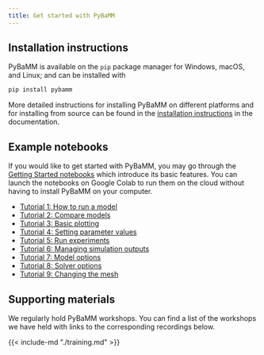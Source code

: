 ```yaml
---
title: Get started with PyBaMM
---
```


## Installation instructions

PyBaMM is available on the `pip` package manager for Windows, macOS, and Linux; and can be installed with

```bash
pip install pybamm
```

More detailed instructions for installing PyBaMM on different platforms and for installing from source can be found in the [installation instructions](https://docs.pybamm.org/en/latest/source/user_guide/installation/index.html) in the documentation.

## Example notebooks

If you would like to get started with PyBaMM, you may go through the [Getting Started notebooks](https://github.com/pybamm-team/PyBaMM/tree/develop/examples/) which introduce its basic features. You can launch the notebooks on Google Colab to run them on the cloud without having to install PyBaMM on your computer.

- [Tutorial 1: How to run a model](https://colab.research.google.com/github/pybamm-team/PyBaMM/blob/main/examples/notebooks/Getting%20Started/Tutorial%201%20-%20How%20to%20run%20a%20model.ipynb)
- [Tutorial 2: Compare models](https://colab.research.google.com/github/pybamm-team/PyBaMM/blob/main/examples/notebooks/Getting%20Started/Tutorial%202%20-%20Compare%20models.ipynb)
- [Tutorial 3: Basic plotting](https://colab.research.google.com/github/pybamm-team/PyBaMM/blob/main/examples/notebooks/Getting%20Started/Tutorial%203%20-%20Basic%20plotting.ipynb)
- [Tutorial 4: Setting parameter values](https://colab.research.google.com/github/pybamm-team/PyBaMM/blob/main/examples/notebooks/Getting%20Started/Tutorial%204%20-%20Setting%20parameter%20values.ipynb)
- [Tutorial 5: Run experiments](https://colab.research.google.com/github/pybamm-team/PyBaMM/blob/main/examples/notebooks/Getting%20Started/Tutorial%205%20-%20Run%20experiments.ipynb)
- [Tutorial 6: Managing simulation outputs](https://colab.research.google.com/github/pybamm-team/PyBaMM/blob/main/examples/notebooks/Getting%20Started/Tutorial%206%20-%20Managing%20simulation%20outputs.ipynb)
- [Tutorial 7: Model options](https://colab.research.google.com/github/pybamm-team/PyBaMM/blob/main/examples/notebooks/Getting%20Started/Tutorial%207%20-%20Model%20options.ipynb)
- [Tutorial 8: Solver options](https://colab.research.google.com/github/pybamm-team/PyBaMM/blob/main/examples/notebooks/Getting%20Started/Tutorial%208%20-%20Solver%20options.ipynb)
- [Tutorial 9: Changing the mesh](https://colab.research.google.com/github/pybamm-team/PyBaMM/blob/main/examples/notebooks/Getting%20Started/Tutorial%209%20-%20Changing%20the%20mesh.ipynb)

## Supporting materials

We regularly hold PyBaMM workshops. You can find a list of the workshops we have held with links to the corresponding recordings below.

<!-- Shortcode for rendering the Training markdown page, change it to edit this section -->
{{< include-md "./training.md" >}}
